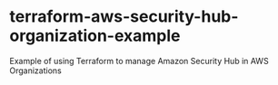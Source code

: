 # terraform-aws-security-hub-organization-example
Example of using Terraform to manage Amazon Security Hub in AWS Organizations
